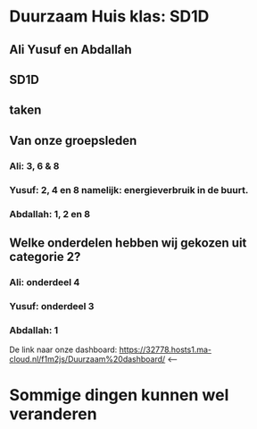 # Duurzaam Huis  klas: SD1D

## Ali Yusuf en Abdallah

## SD1D

## taken
## Van onze groepsleden

### Ali: 3, 6 & 8   

### Yusuf:  2, 4 en 8 namelijk: energieverbruik in de buurt.

### Abdallah: 1, 2 en 8










## Welke onderdelen hebben wij gekozen uit categorie 2?

### Ali: onderdeel 4

### Yusuf: onderdeel 3

### Abdallah: 1

De link naar onze dashboard: https://32778.hosts1.ma-cloud.nl/f1m2js/Duurzaam%20dashboard/ <--

# Sommige dingen kunnen wel veranderen
